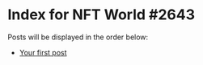 # Index for NFT World #2643
Posts will be displayed in the order below:

- [Your first post](./001-first.md)

